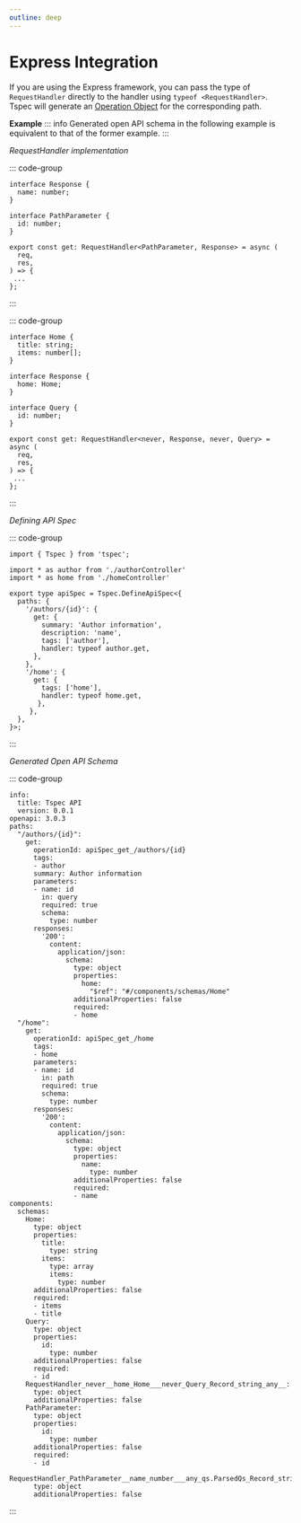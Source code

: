 ```yaml
---
outline: deep
---
```


# Express Integration
If you are using the Express framework, you can pass the type of `RequestHandler` directly to the handler using `typeof <RequestHandler>`. Tspec will generate an [Operation Object](https://swagger.io/specification/v3/#operation-object) for the corresponding path.

**Example**
::: info
Generated open API schema in the following example is equivalent to that of the former example.
:::


*RequestHandler implementation*

::: code-group
```ts[authorController.ts]
interface Response {
  name: number; 
}

interface PathParameter {
  id: number;
}

export const get: RequestHandler<PathParameter, Response> = async (
  req,
  res,
) => {
 ...
};

```
:::

::: code-group
```ts[homeController.ts]
interface Home {
  title: string;
  items: number[];
}

interface Response {
  home: Home; 
}

interface Query {
  id: number;
}

export const get: RequestHandler<never, Response, never, Query> = async (
  req,
  res,
) => {
 ...
};

```
:::

*Defining API Spec*

::: code-group
```ts[apiSpec.ts]{13,19}
import { Tspec } from 'tspec';

import * as author from './authorController'
import * as home from './homeController'

export type apiSpec = Tspec.DefineApiSpec<{
  paths: {
    '/authors/{id}': {
      get: {
        summary: 'Author information',
        description: 'name',
        tags: ['author'],
        handler: typeof author.get,
      },
    },
    '/home': {
      get: {
        tags: ['home'],
        handler: typeof home.get,
       },
     },
  },
}>;
```
:::

*Generated Open API Schema*

::: code-group
```yaml[openapi.yaml]
info:
  title: Tspec API
  version: 0.0.1
openapi: 3.0.3
paths:
  "/authors/{id}":
    get:
      operationId: apiSpec_get_/authors/{id}
      tags:
      - author
      summary: Author information
      parameters:
      - name: id
        in: query
        required: true
        schema:
          type: number
      responses:
        '200':
          content:
            application/json:
              schema:
                type: object
                properties:
                  home:
                    "$ref": "#/components/schemas/Home"
                additionalProperties: false
                required:
                - home
  "/home":
    get:
      operationId: apiSpec_get_/home
      tags:
      - home
      parameters:
      - name: id
        in: path
        required: true
        schema:
          type: number
      responses:
        '200':
          content:
            application/json:
              schema:
                type: object
                properties:
                  name:
                    type: number
                additionalProperties: false
                required:
                - name
components:
  schemas:
    Home:
      type: object
      properties:
        title:
          type: string
        items:
          type: array
          items:
            type: number
      additionalProperties: false
      required:
      - items
      - title
    Query:
      type: object
      properties:
        id:
          type: number
      additionalProperties: false
      required:
      - id
    RequestHandler_never__home_Home___never_Query_Record_string_any__:
      type: object
      additionalProperties: false
    PathParameter:
      type: object
      properties:
        id:
          type: number
      additionalProperties: false
      required:
      - id
    RequestHandler_PathParameter__name_number___any_qs.ParsedQs_Record_string_any__:
      type: object
      additionalProperties: false
```
:::

